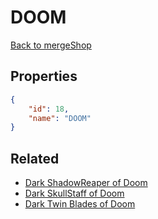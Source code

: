 # DOOM

<no description available>

[Back to mergeShop](../merge-shops.md)

## Properties

```json
{
    "id": 18,
    "name": "DOOM"
}
```

## Related

- [Dark ShadowReaper of Doom](../items/662-dark-shadowreaper-of-doom.md)
- [Dark SkullStaff of Doom](../items/663-dark-skullstaff-of-doom.md)
- [Dark Twin Blades of Doom](../items/664-dark-twin-blades-of-doom.md)

